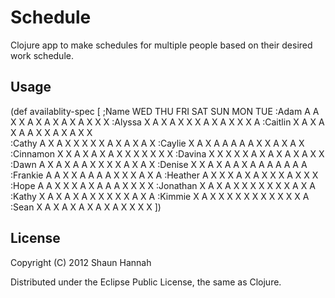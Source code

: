 # Schedule

Clojure app to make schedules for multiple people based on their desired work schedule.

## Usage

  (def availablity-spec
  [    ;Name 		WED	THU	FRI	SAT	SUN	MON	TUE 
       :Adam		A A	X X	A X	A X	A X	A X	X X
       :Alyssa		X A	X A	X X	X A	X A	X X	X A 
       :Caitlin       	X A	X A	X A	A X	X A	X A	X X             
       :Cathy		A X	A X	X X	X X	A X	A X	A X 
       :Caylie		X A	X A	A A	A A	X X	A X	A X 
       :Cinnamon	X X	A X	A X	A X	X X	X X	X X 
       :Davina		X X	X X	X A	X A	X A	X A	X X 
       :Dawn		A X	A X	A A	X X	X X	A X	A X 
       :Denise		X X	A X	A A	X A	A A	A A	A A 
       :Frankie       	A A	X X	A A	A A	X X	X A	X A 
       :Heather       	A X	X X	A X	A X	X X	A X	X X 
       :Hope		A A	X X	X A	X A	A A	X X	X X 
       :Jonathan	X A	X A	X X	X X	X X	X A	X A 
       :Kathy		X A	X A	X A	X X	X X	X A	X A 
       :Kimmie		X A	X X	X X	X X	X X	X X	X A
       :Sean		X A	X A	X A	X A	X A	X X	X X
  ])
  
## License

Copyright (C) 2012 Shaun Hannah

Distributed under the Eclipse Public License, the same as Clojure.
